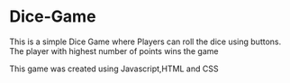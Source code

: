 # Dice-Game
This is a simple Dice Game where Players can roll the dice using buttons. The player with highest number of points wins the game

This game was created using Javascript,HTML and CSS
